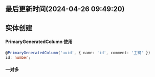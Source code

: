 <!--
 * @Description: typeorm文档
 * @Author: prui
 * @Date: 2024-04-26 09:45:09
 * @LastEditTime: 2024-04-26 09:50:48
 * @LastEditors: prui
 * 不忘初心,不负梦想
-->

## 最后更新时间(2024-04-26 09:49:20)

## 实体创建

#### PrimaryGeneratedColumn 使用

```ts
@PrimaryGeneratedColumn('uuid', { name: 'id', comment: '主键' })
id: number;
```

#### 一对多
